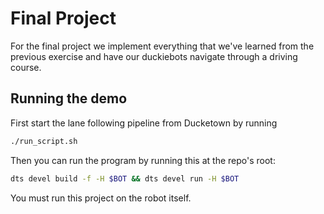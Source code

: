 # Final Project

For the final project we implement everything that we've learned from the previous exercise and have our duckiebots navigate through a driving course.

## Running the demo

First start the lane following pipeline from Ducketown by running

```bash
./run_script.sh
```

Then you can run the program by running this at the repo's root:

```bash
dts devel build -f -H $BOT && dts devel run -H $BOT
```

You must run this project on the robot itself.